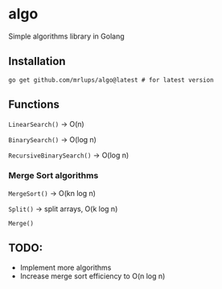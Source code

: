 # algo
Simple algorithms library in Golang

## Installation

`go get github.com/mrlups/algo@latest # for latest version`

## Functions

`LinearSearch()` -> O(n)

`BinarySearch()` -> O(log n)

`RecursiveBinarySearch()` -> O(log n) 

### Merge Sort algorithms

`MergeSort()` -> O(kn log n) 

`Split()` -> split arrays, O(k log n)

`Merge()`

## TODO:

- Implement more algorithms
- Increase merge sort efficiency to O(n log n)
